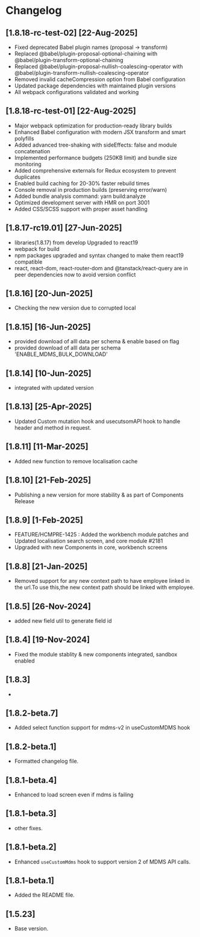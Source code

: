 # Changelog

## [1.8.18-rc-test-02] [22-Aug-2025]
- Fixed deprecated Babel plugin names (proposal → transform)
- Replaced @babel/plugin-proposal-optional-chaining with @babel/plugin-transform-optional-chaining
- Replaced @babel/plugin-proposal-nullish-coalescing-operator with @babel/plugin-transform-nullish-coalescing-operator
- Removed invalid cacheCompression option from Babel configuration
- Updated package dependencies with maintained plugin versions
- All webpack configurations validated and working

## [1.8.18-rc-test-01] [22-Aug-2025]
- Major webpack optimization for production-ready library builds
- Enhanced Babel configuration with modern JSX transform and smart polyfills
- Added advanced tree-shaking with sideEffects: false and module concatenation
- Implemented performance budgets (250KB limit) and bundle size monitoring
- Added comprehensive externals for Redux ecosystem to prevent duplicates
- Enabled build caching for 20-30% faster rebuild times
- Console removal in production builds (preserving error/warn)
- Added bundle analysis command: yarn build:analyze
- Optimized development server with HMR on port 3001
- Added CSS/SCSS support with proper asset handling

## [1.8.17-rc19.01] [27-Jun-2025]
- libraries(1.8.17) from develop Upgraded to react19
- webpack for build
- npm packages upgraded and syntax changed to make them react19 compatible
- react, react-dom, react-router-dom and @tanstack/react-query are in peer dependencies now to avoid version conflict

## [1.8.16]  [20-Jun-2025]
- Checking the new version due to corrupted local


## [1.8.15]  [16-Jun-2025]
- provided download of alll data per schema & enable based on flag
- provided download of alll data per schema 'ENABLE_MDMS_BULK_DOWNLOAD'

## [1.8.14]  [10-Jun-2025]
- integrated with updated version

## [1.8.13]  [25-Apr-2025]
- Updated Custom mutation hook and usecutsomAPI hook to handle header and method in request.

## [1.8.11]  [11-Mar-2025]
- Added new function to remove localisation cache

## [1.8.10]  [21-Feb-2025]
- Publishing a new version for more stability & as part of Components Release

## [1.8.9]  [1-Feb-2025]
- FEATURE/HCMPRE-1425 : Added the workbench module patches and Updated localisation search screen, and core module #2181
- Upgraded with new Components in core, workbench screens

## [1.8.8]  [21-Jan-2025]
- Removed support for any new context path to have employee linked in the url.To use this,the new context path should be linked with employee. 

## [1.8.5]  [26-Nov-2024]
- added new field util to generate field id

## [1.8.4] [19-Nov-2024]
- Fixed the module stablity & new components integrated, sandbox enabled 

## [1.8.3]
- 

## [1.8.2-beta.7]
- Added select function support for mdms-v2 in useCustomMDMS hook

## [1.8.2-beta.1]
- Formatted changelog file.

## [1.8.1-beta.4]
- Enhanced to load screen even if mdms is failing

## [1.8.1-beta.3]
- other fixes.

## [1.8.1-beta.2]
- Enhanced `useCustomMdms` hook to support version 2 of MDMS API calls.

## [1.8.1-beta.1]
- Added the README file.

## [1.5.23]
- Base version.
